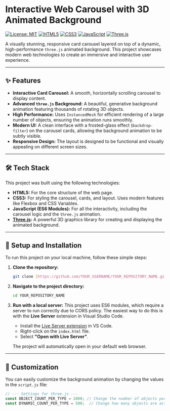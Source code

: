 # Interactive Web Carousel with 3D Animated Background

[![License: MIT](https://img.shields.io/badge/License-MIT-yellow.svg)](https://opensource.org/licenses/MIT)
[![HTML5](https://img.shields.io/badge/HTML5-E34F26?style=for-the-badge&logo=html5&logoColor=white)](https://developer.mozilla.org/en-US/docs/Web/Guide/HTML/HTML5)
[![CSS3](https://img.shields.io/badge/CSS3-1572B6?style=for-the-badge&logo=css3&logoColor=white)](https://developer.mozilla.org/en-US/docs/Web/CSS)
[![JavaScript](https://img.shields.io/badge/JavaScript-F7DF1E?style=for-the-badge&logo=javascript&logoColor=black)](https://developer.mozilla.org/en-US/docs/Web/JavaScript)
[![Three.js](https://img.shields.io/badge/Three.js-000000?style=for-the-badge&logo=three.js&logoColor=white)](https://threejs.org/)

A visually stunning, responsive card carousel layered on top of a dynamic, high-performance `three.js` animated background. This project showcases modern web technologies to create an immersive and interactive user experience.

---

## ✨ Features

* **Interactive Card Carousel:** A smooth, horizontally scrolling carousel to display content.
* **Advanced `three.js` Background:** A beautiful, generative background animation featuring thousands of rotating 3D objects.
* **High Performance:** Uses `InstancedMesh` for efficient rendering of a large number of objects, ensuring the animation runs smoothly.
* **Modern UI:** A clean interface with a frosted-glass effect (`backdrop-filter`) on the carousel cards, allowing the background animation to be subtly visible.
* **Responsive Design:** The layout is designed to be functional and visually appealing on different screen sizes.

---

## 🛠️ Tech Stack

This project was built using the following technologies:

* **HTML5:** For the core structure of the web page.
* **CSS3:** For styling the carousel, cards, and layout. Uses modern features like Flexbox and CSS Variables.
* **JavaScript (ES6 Modules):** For all the interactivity, including the carousel logic and the `three.js` animation.
* **[Three.js](https://threejs.org/):** A powerful 3D graphics library for creating and displaying the animated background.

---

## 🚀 Setup and Installation

To run this project on your local machine, follow these simple steps:

1.  **Clone the repository:**
    ```bash
    git clone [https://github.com/YOUR_USERNAME/YOUR_REPOSITORY_NAME.git](https://github.com/YOUR_USERNAME/YOUR_REPOSITORY_NAME.git)
    ```

2.  **Navigate to the project directory:**
    ```bash
    cd YOUR_REPOSITORY_NAME
    ```

3.  **Run with a local server:**
    This project uses ES6 modules, which require a server to run correctly due to CORS policy. The easiest way to do this is with the **Live Server** extension in Visual Studio Code.
    * Install the [Live Server extension](https://marketplace.visualstudio.com/items?itemName=ritwickdey.LiveServer) in VS Code.
    * Right-click on the `index.html` file.
    * Select **"Open with Live Server"**.

    The project will automatically open in your default web browser.

---

## 🎨 Customization

You can easily customize the background animation by changing the values in the `script.js` file:

```javascript
// --- Settings for three.js ---
const OBJECT_COUNT_PER_TYPE = 2000; // Change the number of objects per shape
const DYNAMIC_COUNT_PER_TYPE = 500;  // Change how many objects are actively rotating

